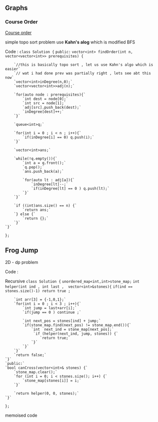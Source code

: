 ##  Graphs 

### Course Order

[Course order](https://www.geeksforgeeks.org/find-whether-it-is-possible-to-finish-all-tasks-or-not-from-given-dependencies/) 

simple topo sort problem 
use **Kahn's alog** which is modified BFS 

Code :
`class Solution {`
  `public:`
    `vector<int> findOrder(int n, vector<vector<int>> prerequisites) {`

        `//this is basically topo sort , let us use Kahn's algo which is easier` 
        `// wat i had done prev was partially right , lets see abt this now` 
        `vector<int>inDegree(n,0);`
        `vector<vector<int>>adj(n);`
        
        `for(auto node : prerequisites){`
            `int dest = node[0];`
            `int src = node[1];`
            `adj[src].push_back(dest);`
            `inDegree[dest]++;`
        `}`
        
        `queue<int>q;`
        
        `for(int i = 0 ; i < n ; i++){`
            `if(inDegree[i] == 0) q.push(i);`
        `}`
        
        `vector<int>ans;`
        
        `while(!q.empty()){`
            `int a = q.front();`
            `q.pop();`
            `ans.push_back(a);`
            
            `for(auto lt : adj[a]){`
                `inDegree[lt]--;`
                `if(inDegree[lt] == 0 ) q.push(lt);`
            `}`
        `}`
        
        `if ((int)ans.size() == n) {`
            `return ans;`
        `} else {`
            `return {};`
        `}`
    `}`
`};`

## Frog Jump

2D - dp problem 

Code :

Recursive 
`class Solution {`
    `unordered_map<int,int>stone_map;`
    `int helper(int ind , int last ,  vector<int>&stones){`
    `if(ind == stones.size()-1) return true ;`

        `int arr[3] = {-1,0,1};`
        `for(int i = 0 ; i < 3 ; i++){`
            `int jump = last+arr[i];`
            `if(jump == 0 ) continue ;`

            `int next_pos = stones[ind] + jump;`
            `if(stone_map.find(next_pos) != stone_map.end()){`
                `int  next_ind = stone_map[next_pos];`
                 `if (helper(next_ind, jump, stones)) {`
                    `return true;`
                `}`
            `}`
        `}`
        `return false;`
    `}`
    `public:`
    `bool canCross(vector<int>& stones) {`
        `stone_map.clear();`
        `for (int i = 0; i < stones.size(); i++) {`
            `stone_map[stones[i]] = i;`
        `}`
        
        `return helper(0, 0, stones);`
    `}`
   `};`

memoised code 

